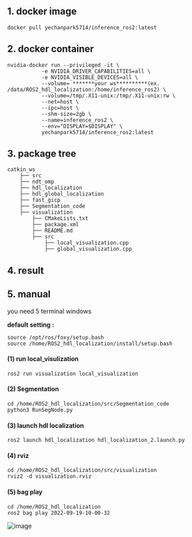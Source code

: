 ## 1. docker image
```
docker pull yechanpark5714/inference_ros2:latest
```

## 2. docker container
```
nvidia-docker run --privileged -it \
           -e NVIDIA_DRIVER_CAPABILITIES=all \
           -e NVIDIA_VISIBLE_DEVICES=all \
           --volume= *******your ws**********(ex. /data/ROS2_hdl_localization:/home/inference_ros2) \ 
           --volume=/tmp/.X11-unix:/tmp/.X11-unix:rw \
           --net=host \
           --ipc=host \
           --shm-size=2gb \
           --name=inference_ros2 \ 
           --env="DISPLAY=$DISPLAY" \
           yechanpark5714/inference_ros2:latest
```

## 3. package tree
```
catkin_ws
    ├── src
    ├── ndt_omp
    ├── hdl_localization
    ├── hdl_global_localization
    ├── fast_gicp
    ├── Segmentation_code
    ├── visualization
        ├── CMakeLists.txt
        ├── package.xml
        ├── README.md
        ├── src
            ├── local_visualization.cpp
            ├── global_visualization.cpp
```

## 4. result


## 5. manual
you need 5 terminal windows

**default setting :** 
```
source /opt/ros/foxy/setup.bash
source /home/ROS2_hdl_localization/install/setup.bash
```
#### (1) run local_visulization 
```
ros2 run visualization local_visualization
```
#### (2) Segmentation
```
cd /home/ROS2_hdl_localization/src/Segmentation_code
python3 RunSegNode.py 
```
#### (3) launch hdl localization
```
ros2 launch hdl_localization hdl_localization_2.launch.py
```
#### (4) rviz
```
cd /home/ROS2_hdl_localization/src/visualization
rviz2 -d visualization.rviz
```
#### (5) bag play
```
cd /home/ROS2_hdl_localization
ros2 bag play 2022-09-19-10-00-32
```

![image](https://github.com/pyc5714/hdl-localization-2D3Dprojection-ROS2/assets/79192580/53f724fa-a18f-4a30-a2f2-fb49b614b43a)
